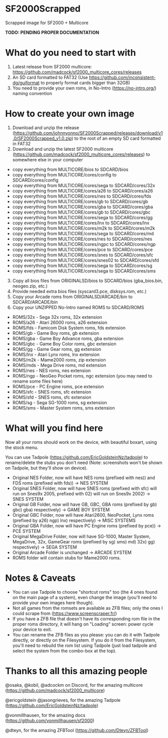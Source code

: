 # SF2000Scrapped
Scrapped image for SF2000 + Multicore

****TODO: PENDING PROPER DOCUMENTATION****

# What do you need to start with

1. Latest release from SF2000 multicore: https://github.com/madcock/sf2000_multicore_cores/releases
2. An SD card formatted to FAT32 (Use https://github.com/inconsistent-dg/guiformat to properly format cards bigger than 32GB)
3. You need to provide your own roms, in No-Intro (https://no-intro.org/) naming convention

# How to create your own image

1. Download and unzip the release (https://github.com/johnnyonno/SF2000Scrapped/releases/download/v1.0/SF2000Scrapped_v1.0.zip) to the root of an empty SD card formatted in FAT32
2. Download and unzip the latest SF2000 multicore (https://github.com/madcock/sf2000_multicore_cores/releases) to somewhere else in your computer
- copy everything from MULTICORE/bios to SDCARD/bios
- copy everything from MULTICORE/cores/config to SDCARD/cores/config
- copy everything from MULTICORE/cores/sega to SDCARD/cores/32x
- copy everything from MULTICORE/cores/a26 to SDCARD/cores/a26
- copy everything from MULTICORE/cores/nes to SDCARD/cores/fds
- copy everything from MULTICORE/cores/gb to SDCARD/cores/gb
- copy everything from MULTICORE/cores/gba to SDCARD/cores/gba
- copy everything from MULTICORE/cores/gb to SDCARD/cores/gbc
- copy everything from MULTICORE/cores/sega to SDCARD/cores/gg
- copy everything from MULTICORE/cores/lnx to SDCARD/cores/lnx
- copy everything from MULTICORE/cores/m2k to SDCARD/cores/m2k
- copy everything from MULTICORE/cores/sega to SDCARD/cores/md
- copy everything from MULTICORE/cores/nes to SDCARD/cores/nes
- copy everything from MULTICORE/cores/ngpc to SDCARD/cores/ngp
- copy everything from MULTICORE/cores/pce to SDCARD/cores/pce
- copy everything from MULTICORE/cores/snes to SDCARD/cores/sfc
- copy everything from MULTICORE/cores/snes02 to SDCARD/cores/sfd
- copy everything from MULTICORE/cores/sega to SDCARD/cores/sg
- copy everything from MULTICORE/cores/sega to SDCARD/cores/sms
3. Copy all bios files from ORIGINALSD/bios to SDCARD/bios (gba_bios.bin, neogeo.zip, etc.)
4. Provide needed extra bios files (syscard3.pce, disksys.rom, etc.)
5. Copy your Arcade roms from ORIGINALSD/ARCADE/bin to SDCARD/ARCADE/bin
6. Copy your UNZIPPED No-Intro named ROMS to SDCARD/ROMS
- ROMS/32x - Sega 32x roms, 32x extension
- ROMS/a26 - Atari 26000 roms, a26 extension
- ROMS/fds - Famicom Disk System roms, fds extension
- ROMS/gb - Game Boy roms, gb extension
- ROMS/gba - Game Boy Advance roms, gba extension
- ROMS/gbc - Game Boy Color roms, gbc extension
- ROMS/gg - Game Gear roms, gg extension
- ROMS/lnx - Atari Lynx roms, lnx extension
- ROMS/m2k - Mame2000 roms, zip extension
- ROMS/mds - Mega Drive roms, md extension
- ROMS/nes - NES roms, nes extension
- ROMS/ngp - NeoGeo Pocket roms, ngc extension (you may need to rename some files here)
- ROMS/pce - PC Engine roms, pce extension
- ROMS/sfc - SNES roms, sfc extension
- ROMS/sfd - SNES roms, sfc extension
- ROMS/sg - Sega SG-1000 roms, sg extension
- ROMS/sms - Master System roms, sms extension

# What will you find here

Now all your roms should work on the device, with beautiful boxart, using the stock menu.

You can use Tadpole (https://github.com/EricGoldsteinNz/tadpole) to rename/delete the stubs you don't need (Note: screenshots won't be shown on Tadpole, but they'll show on device).

- Original NES Folder, now will have NES roms (prefixed with nes)) and FDS roms (prefixed with fds)) -> NES SYSTEM
- Original SNES Folder, now will have SNES roms (prefixed with sfc) will run on Snes9x 2005, prefixed with 02) will run on Snes9x 2002) -> SNES SYSTEM
- Original GB Folder, now will have GB, GBC, GBA roms (prefixed by gb) gbc) gba) respectively) -> GAME BOY SYSTEM
- Original GBC Folder, now will have Atari2600, NeoPocket, Lynx roms (prefixed by a26) ngp) lnx) respectively) -> MISC SYSTEMS
- Original GBA Folder, now will have PC Engine roms (prefixed by pce)) -> PCE SYSTEM
- Original MegaDrive Folder, now will have SG-1000, Master System, MegaDrive, 32x, GameGear roms (prefixed by sg) sms) md) 32x) gg) respectively) -> SEGA SYSTEM
- Original Arcade Folder is unchanged -> ARCADE SYSTEM
- ROMS folder will contain stubs for Mame2000 roms.

# Notes & Caveats

- You can use Tadpole to choose "shortcut roms" too (the 4 ones found on the main page of a system), even change the image (you'll need to provide your own images here though).
- Not all games from the romsets are available as ZFB files; only the ones I could scrape from (https://www.screenscraper.fr/)
- If you have a ZFB file that doesn't have its corresponding rom file in the proper roms directory, it will hang on "Loading" screen: power cycle your device to exit.
- You can rename the ZFB files as you please: you can do it with Tadpole directly, or directly on the Filesystem. If you do it from the Filesystem, you'll need to rebuild the rom list using Tadpole (just load tadpole and select the system from the combo-box at the top).

# Thanks to all this amazing people

@osaka, @kobil, @adcockm on Discord, for the amazing multicore (https://github.com/madcock/sf2000_multicore)

@ericgoldstein @jasongrieves, for the amazing Tadpole (https://github.com/EricGoldsteinNz/tadpole)

@vonmillhausen, for the amazing docs (https://github.com/vonmillhausen/sf2000)

@dteyn, for the amazing ZFBTool (https://github.com/Dteyn/ZFBTool)

  
